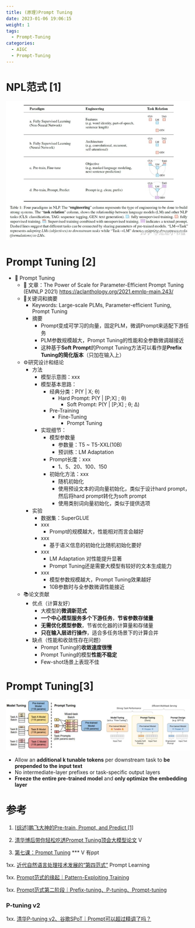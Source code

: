 ```yaml
---
title: (原理)Prompt Tuning
date: 2023-01-06 19:06:15
weight: 1
tags:
  - Prompt-Tuning
categories:
  - AIGC
  - Prompt-Tuning
---
```


<p></p>
<!-- more -->

# NPL范式 [1]
![npl4Paragiam](./images/npl4Paragiam.jpg)


# Prompt Tuning [2]

- 🔔 Prompt Tuning
  - 🔗 文章：The Power of Scale for Parameter-Efficient Prompt Tuning (EMNLP 2021) https://aclanthology.org/2021.emnlp-main.243/
  - 🔑关键词和摘要
    - Keywords: Large-scale PLMs, Parameter-efficient Tuning, Prompt Tuning
    - 摘要
      - Prompt变成可学习的向量，固定PLM，微调Prompt来适配下游任务
      - PLM参数规模越大，Prompt Tuning的性能和全参数微调越接近
      - 这种基于**Soft Prompt**的Prompt Tuning方法可以看作是**Prefix Tuning的简化版本**（只加在输入上）
  - ⚙️研究设计和结论
    - 方法   
      - 模型示意图：xxx
      - 模型基本思路：
        - 经典分类：P(Y | X; θ)
          - Hard Prompt: P(Y | [P;X] ; θ)
            - Soft Prompt: P(Y | [P;X] ; θ; Δ)
        - Pre-Training
          - Fine-Tuning
            - Prompt Tuning
      - 实现细节：
        - 模型参数量
          - 参数量：T5 ~ T5-XXL(10B)
          - 预训练：LM Adaptation
        - Prompt长度：xxx
          - 1、5、20、100、150
        - 初始化方法：xxx
          - 随机初始化
          - 使用预设文本的词向量初始化，类似于设计hard prompt，然后将hard prompt转化为soft prompt
          - 使用类别词向量初始化，类似于提供选项
    - 实验
      - 数据集：SuperGLUE
      - xxx
        - Prompt的规模越大，性能相对而言会越好
      - xxx
        - 基于语义信息的初始化比随机初始化要好
      - xxx
        - LM Adaptation 对性能提升显著
        - Prompt Tuning还是需要大模型有较好的文本生成能力
      - xxx
        - 模型参数规模越大，Prompt Tuning效果越好
        - 10B参数时与全参数微调性能接近
  - 📚论文贡献
    - 优点（计算友好）
      - 大模型的**微调新范式**
      - **一个中心模型服务多个下游任务**，**节省参数存储量**
      - **无需优化模型参数**，节省优化器的计算量和存储量
      - **只在输入层进行操作**，适合多任务场景下的计算合并
    - 缺点（性能和收敛性存在问题）
      - Prompt Tuning的**收敛速度很慢**
      - Prompt Tuning的模型**性能不稳定**
      - Few-shot场景上表现不佳


# Prompt Tuning[3]
![promptTuning](./images/promptTuning.JPG)

- Allow an **additional k tunable tokens** per downstream task to **be prepended to the input text**
-  No intermediate-layer prefixes or task-specific output layers
-  **Freeze the entire pre-trained model** and **only optimize the embedding layer**

# 参考
1. [[综述]鹏飞大神的Pre-train, Prompt, and Predict [1]](https://zhuanlan.zhihu.com/p/396098543)

2. [清华博后带你轻松吃透Prompt Tuning顶会大模型论文](https://www.bilibili.com/video/BV18P411E7VK/) V

3. [第七课：Prompt Tuning](https://www.bilibili.com/video/BV1Wg4y1K77R/) ***  V  有ppt

1xx. [近代自然语言处理技术发展的“第四范式”](https://zhuanlan.zhihu.com/p/395115779)  Prompt Learning

1xx. [Prompt范式的缘起｜Pattern-Exploiting Training](https://zhuanlan.zhihu.com/p/396971490)

1xx. [Prompt范式第二阶段｜Prefix-tuning、P-tuning、Prompt-tuning](https://zhuanlan.zhihu.com/p/400790006)

### P-tuning v2
1xx. [清华P-tuning v2、谷歌SPoT｜Prompt可以超过精调了吗？](https://zhuanlan.zhihu.com/p/423306405)